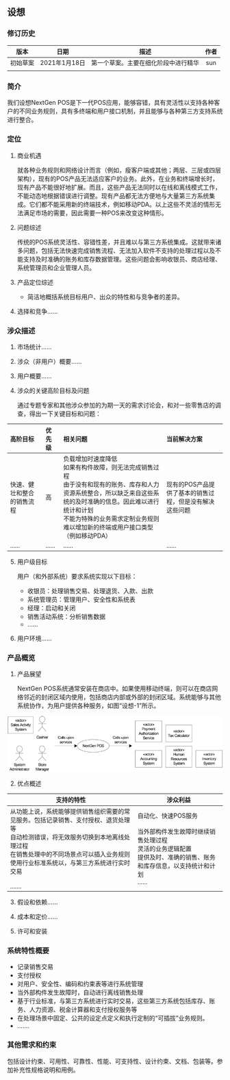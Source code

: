 ## 设想

### 修订历史

|   版本   |     日期      |                 描述                 | 作者 |
| :------: | :-----------: | :----------------------------------: | :--: |
| 初始草案 | 2021年1月18日 | 第一个草案。主要在细化阶段中进行精华 | sun  |
|          |               |                                      |      |

### 简介

我们设想NextGen POS是下一代POS应用，能够容错，具有灵活性以支持各种客户的不同业务规则，具有多终端和用户接口机制，并且能够与各种第三方支持系统进行整合。

### 定位

1. 商业机遇

   就各种业务规则和网络设计而言（例如，瘦客户端或其他；两层、三层或四层架构），现有的POS产品无法适应客户的业务。此外，在业务和终端增长时，现有产品不能很好地扩展。而且，这些产品无法同时以在线和离线模式工作，不能动态地根据错误进行调整。现有产品都无法方便地与大量第三方系统集成。它们都不能采用新的终端技术，例如移动PDA。以上这些不灵活的情形无法满足市场的需要，因此需要一种POS来改变这种情形。

2. 问题综述

   传统的POS系统灵活性、容错性差，并且难以与第三方系统集成。这就带来诸多问题，包括无法快速完成销售流程、无法加入软件不支持的处理过程以及不能支持及时准确的账务和库存数据管理。这些问题会影响收银员、商店经理、系统管理员和企业管理人员。

3. 产品定位综述

   - 简洁地概括系统目标用户、出众的特性和与竞争者的差异。

4. 选择和竞争......

### 涉众描述

1. 市场统计......

2. 涉众（非用户）概要......

3. 用户概要......

4. 涉众的关键高阶目标及问题

   通过专题专家和其他涉众参加的为期一天的需求讨论会，和对一些零售店的调查，得出一下关键目标和问题：

| 高阶目标                   | 优先级 | 相关问题                                                     | 当前解决方案                                            |
| :------------------------- | :----- | :----------------------------------------------------------- | :------------------------------------------------------ |
| 快速、健壮和整合的销售流程 | 高     | 负载增加时速度降低<br />如果有构件故障，则无法完成销售过程<br />由于没有和现有的账务、库存和人力资源系统整合，所以缺乏来自这些系统的及时准确的信息。因此难以进行统计和计划<br />不能为特殊的业务需求定制业务规则<br />难以增加新的终端或用户接口类型（例如移动PDA） | 现有的POS产品提供了基本的销售过程，但是没有解决这些问题 |
| ......                     | ...... | ......                                                       | ......                                                  |

5. 用户级目标

   用户（和外部系统）要求系统实现以下目标：

   - 收银员：处理销售交易、处理退货、入款、出款
   - 系统管理员：管理用户、安全性和系统表
   - 经理：启动和关闭
   - 销售活动系统：分析销售数据
   - ......

6. 用户环境......

### 产品概览

1. 产品展望

   NextGen POS系统通常安装在商店中。如果使用移动终端，则可以在商店网络邻近的封闭区域内使用，包括商店内部或外部的封闭区域。系统能够与其他系统协作，为用户提供各种服务，如图“设想-1”所示。

![image-20210118193204748](.img/设想-1.png)

2. 优点概述

| 支持的特性                                                   | 涉众利益                                                     |
| ------------------------------------------------------------ | ------------------------------------------------------------ |
| 从功能上说，系统能够提供销售组织需要的常见服务。包括记录销售、支付授权、退货处理等<br />自动检测错误，将无效服务切换到本地离线处理过程<br />在销售处理中的不同场景点可以插入业务规则<br />使用行业标准系统以，与第三方系统进行实时交易<br /><br />....... | 自动化、快速POS服务<br /><br />当外部构件发生故障时继续销售处理过程<br />灵活的业务逻辑配置<br />提供及时、准确的销售、账务和库存信息，以支持统计和计划<br />...... |

3. 假设和依赖......

4. 成本和定价......

5. 许可和安装

### 系统特性概要

- 记录销售交易
- 支付授权
- 对用户、安全性、编码和约束表等进行系统管理
- 当外部构件发生故障时，自动进行离线销售处理
- 基于行业标准，与第三方系统进行实时交易，这些第三方系统包括库存、账务、人力资源、税金计算器和支付授权服务等
- 在处理场景中固定、公共的设定点定义和执行定制的“可插拔”业务规则。
- .......

### 其他需求和约束

包括设计约束、可用性、可靠性、性能、可支持性、设计约束、文档、包装等。参加补充性规格说明和用例。

